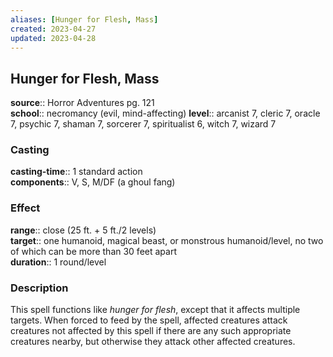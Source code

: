 ```yaml
---
aliases: [Hunger for Flesh, Mass]
created: 2023-04-27
updated: 2023-04-28
---
```


## Hunger for Flesh, Mass

**source**:: Horror Adventures pg. 121  
**school**:: necromancy (evil, mind-affecting)
**level**:: arcanist 7, cleric 7, oracle 7, psychic 7, shaman 7, sorcerer 7, spiritualist 6, witch 7, wizard 7

### Casting

**casting-time**:: 1 standard action  
**components**:: V, S, M/DF (a ghoul fang)

### Effect

**range**:: close (25 ft. + 5 ft./2 levels)  
**target**:: one humanoid, magical beast, or monstrous humanoid/level, no two of which can be more than 30 feet apart  
**duration**:: 1 round/level

### Description

This spell functions like *hunger for flesh*, except that it affects multiple targets. When forced to feed by the spell, affected creatures attack creatures not affected by this spell if there are any such appropriate creatures nearby, but otherwise they attack other affected creatures.
